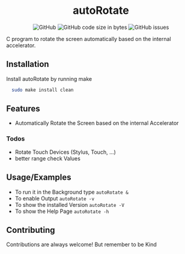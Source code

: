 
<h1 align="center">autoRotate</h1>
<p align="center">
  <img alt="GitHub" src="https://img.shields.io/github/license/Jxstxs/autoRotate?style=flat-square">
  <img alt="GitHub code size in bytes" src="https://img.shields.io/github/languages/code-size/Jxstxs/autoRotate?style=flat-square">
  <img alt="GitHub issues" src="https://img.shields.io/github/issues/Jxstxs/autoRotate?style=flat-square">
</p>

C program to rotate the screen automatically based on the internal accelerator.

## Installation

Install autoRotate by running make

```bash
  sudo make install clean
```
    
## Features

- Automatically Rotate the Screen based on the internal Accelerator

### Todos

- Rotate Touch Devices (Stylus, Touch, ...)
- better range check Values

## Usage/Examples

- To run it in the Background type `autoRotate &`
- To enable Output `autoRotate -v`
- To show the installed Version `autoRotate -V`
- To show the Help Page `autoRotate -h`

## Contributing

Contributions are always welcome! But remember to be Kind
